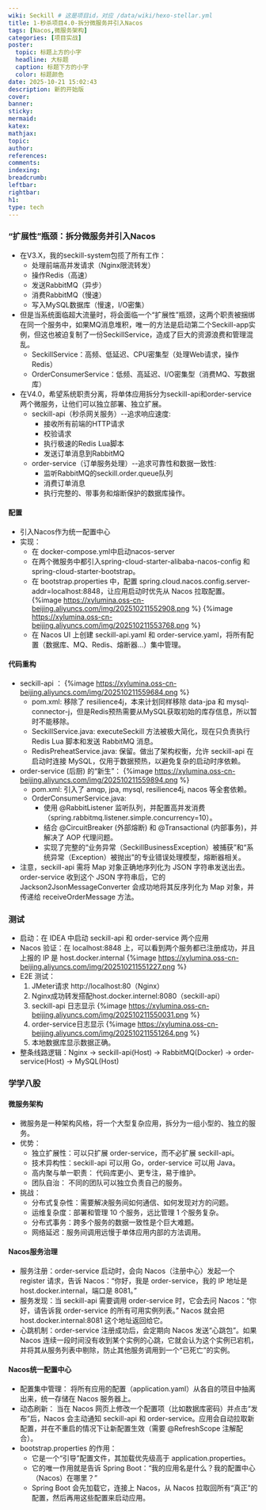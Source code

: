 ```yaml
---
wiki: Seckill # 这是项目id，对应 /data/wiki/hexo-stellar.yml
title: 1-秒杀项目4.0-拆分微服务并引入Nacos
tags: [Nacos,微服务架构]
categories: [项目实战]
poster:
  topic: 标题上方的小字
  headline: 大标题
  caption: 标题下方的小字
  color: 标题颜色
date: 2025-10-21 15:02:43
description: 新的开始版
cover:
banner:
sticky:
mermaid:
katex:
mathjax:
topic:
author:
references:
comments:
indexing:
breadcrumb:
leftbar:
rightbar:
h1:
type: tech
---
```


### “扩展性”瓶颈：拆分微服务并引入Nacos
- 在V3.X，我的seckill-system包揽了所有工作：
  - 处理前端高并发请求（Nginx限流转发）
  - 操作Redis（高速）
  - 发送RabbitMQ（异步）
  - 消费RabbitMQ（慢速）
  - 写入MySQL数据库（慢速，I/O密集）
- 但是当系统面临超大流量时，将会面临一个“扩展性”瓶颈，这两个职责被捆绑在同一个服务中，如果MQ消息堆积，唯一的方法是启动第二个Seckill-app实例，但这也被迫复制了一份SeckillService，造成了巨大的资源浪费和管理混乱。
  - SeckillService：高频、低延迟、CPU密集型（处理Web请求，操作Redis）
  - OrderConsumerService：低频、高延迟、I/O密集型（消费MQ、写数据库）
- 在V4.0，希望系统职责分离，将单体应用拆分为seckill-api和order-service两个微服务，让他们可以独立部署、独立扩展。
  - seckill-api（秒杀网关服务）--追求响应速度:
    - 接收所有前端的HTTP请求
    - 校验请求
    - 执行极速的Redis Lua脚本
    - 发送订单消息到RabbitMQ
  - order-service（订单服务处理）--追求可靠性和数据一致性:
    - 监听RabbitMQ的seckill.order.queue队列
    - 消费订单消息
    - 执行完整的、带事务和熔断保护的数据库操作。
#### 配置
- 引入Nacos作为统一配置中心
- 实现：
  - 在 docker-compose.yml中启动nacos-server
  - 在两个微服务中都引入spring-cloud-starter-alibaba-nacos-config 和 spring-cloud-starter-bootstrap。
  - 在 bootstrap.properties 中，配置 spring.cloud.nacos.config.server-addr=localhost:8848，让应用启动时优先从 Nacos 拉取配置。
  {%image https://xylumina.oss-cn-beijing.aliyuncs.com/img/202510211552908.png %}
  {%image https://xylumina.oss-cn-beijing.aliyuncs.com/img/202510211553768.png %}
  - 在 Nacos UI 上创建 seckill-api.yaml 和 order-service.yaml，将所有配置（数据库、MQ、Redis、熔断器...）集中管理。
#### 代码重构
- seckill-api ：
{%image https://xylumina.oss-cn-beijing.aliyuncs.com/img/202510211559684.png %}
  - pom.xml: 移除了 resilience4j，本来计划同样移除 data-jpa 和 mysql-connector-j，但是Redis预热需要从MySQL获取初始的库存信息，所以暂时不能移除。
  - SeckillService.java: executeSeckill 方法被极大简化，现在只负责执行 Redis Lua 脚本和发送 RabbitMQ 消息。
  - RedisPreheatService.java: 保留。做出了架构权衡，允许 seckill-api 在启动时连接 MySQL，仅用于数据预热，以避免复杂的启动时序依赖。
- order-service (后厨) 的“新生”：
{%image https://xylumina.oss-cn-beijing.aliyuncs.com/img/202510211559894.png %}
  - pom.xml: 引入了 amqp, jpa, mysql, resilience4j, nacos 等全套依赖。
  - OrderConsumerService.java:
    - 使用 @RabbitListener 监听队列，并配置高并发消费（spring.rabbitmq.listener.simple.concurrency=10）。
    - 结合 @CircuitBreaker (外部熔断) 和 @Transactional (内部事务)，并解决了 AOP 代理问题。
    - 实现了完整的“业务异常（SeckillBusinessException）被捕获”和“系统异常（Exception）被抛出”的专业错误处理模型，熔断器相关。
- 注意，seckill-api 需将 Map 对象正确地序列化为 JSON 字符串发送出去。order-service 收到这个 JSON 字符串后，它的 Jackson2JsonMessageConverter 会成功地将其反序列化为 Map 对象，并传递给 receiveOrderMessage 方法。
### 测试
- 启动：在 IDEA 中启动 seckill-api 和 order-service 两个应用
- Nacos 验证：在 localhost:8848 上，可以看到两个服务都已注册成功，并且上报的 IP 是 host.docker.internal
{%image https://xylumina.oss-cn-beijing.aliyuncs.com/img/202510211551227.png %}
- E2E 测试：
  1. JMeter请求 http://localhost:80（Nginx）
  2. Nginx成功转发搭配host.docker.internel:8080（seckill-api）
  3. seckill-api 日志显示
  {%image https://xylumina.oss-cn-beijing.aliyuncs.com/img/202510211550031.png %}
  4. order-service日志显示
  {%image https://xylumina.oss-cn-beijing.aliyuncs.com/img/202510211551264.png %}
  5. 本地数据库显示数据正确。
- 整条线路逻辑：Nginx -> seckill-api(Host) -> RabbitMQ(Docker) -> order-service(Host) -> MySQL(Host)

### 学学八股
#### 微服务架构
- 微服务是一种架构风格，将一个大型复杂应用，拆分为一组小型的、独立的服务。
- 优势：
  - 独立扩展性：可以只扩展 order-service，而不必扩展 seckill-api。
  - 技术异构性：seckill-api 可以用 Go，order-service 可以用 Java。
  - 高内聚与单一职责： 代码库更小、更专注，易于维护。
  - 团队自治： 不同的团队可以独立负责自己的服务。
- 挑战：
  - 分布式复杂性：需要解决服务间如何通信、如何发现对方的问题。
  - 运维复杂度：部署和管理 10 个服务，远比管理 1 个服务复杂。
  - 分布式事务：跨多个服务的数据一致性是个巨大难题。
  - 网络延迟：服务间调用远慢于单体应用内部的方法调用。
#### Nacos服务治理
- 服务注册：order-service 启动时，会向 Nacos（注册中心）发起一个 register 请求，告诉 Nacos：“你好，我是 order-service，我的 IP 地址是 host.docker.internal，端口是 8081。”
- 服务发现：当 seckill-api 需要调用 order-service 时，它会去问 Nacos：“你好，请告诉我 order-service 的所有可用实例列表。” Nacos 就会把 host.docker.internal:8081 这个地址返回给它。
- 心跳机制：order-service 注册成功后，会定期向 Nacos 发送“心跳包”。如果 Nacos 连续一段时间没有收到某个实例的心跳，它就会认为这个实例已宕机，并将其从服务列表中剔除，防止其他服务调用到一个“已死亡”的实例。
#### Nacos统一配置中心
- 配置集中管理： 将所有应用的配置（application.yaml）从各自的项目中抽离出来，统一存储在 Nacos 服务器上。
- 动态刷新： 当在 Nacos 网页上修改一个配置项（比如数据库密码）并点击“发布”后，Nacos 会主动通知 seckill-api 和 order-service。应用会自动拉取新配置，并在不重启的情况下让新配置生效（需要 @RefreshScope 注解配合）。
- bootstrap.properties 的作用：
  - 它是一个“引导”配置文件，其加载优先级高于 application.properties。
  - 它的唯一作用就是告诉 Spring Boot：“我的应用名是什么？我的配置中心（Nacos）在哪里？”
  - Spring Boot 会先加载它，连接上 Nacos，从 Nacos 拉取回所有“真正”的配置，然后再用这些配置来启动应用。
